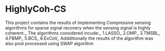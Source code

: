 # HighlyCoh-CS
This project contains the results of implementing Compressive sensing algorithms for sparse signal recovery when the sensing signal is highly coherent._
The algorithms considered incude:_
1.LASSO_
2.OMP_
3.TMSBL_
4.FBMP_
5.BCS_
6.ExCoV_
Addditionally the results of the algorithm was also post processed using SWAP algorithm


